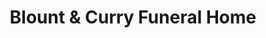 ---
title: "Blount & Curry Funeral Home"
url: /tampa/blount-und-curry-funeral-home/
shop: Bestattungen
---